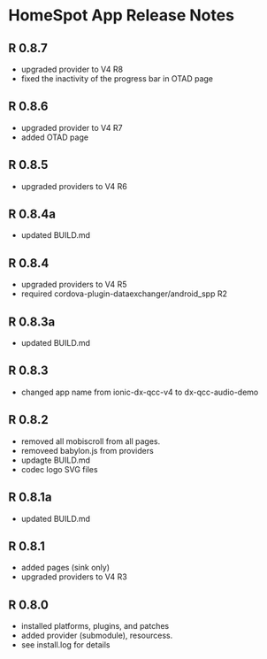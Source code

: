 # HomeSpot App Release Notes

## R 0.8.7
* upgraded provider to V4 R8
* fixed the inactivity of the progress bar in OTAD page

## R 0.8.6
* upgraded provider to V4 R7
* added OTAD page

## R 0.8.5
* upgraded providers to V4 R6

## R 0.8.4a
* updated BUILD.md

## R 0.8.4
* upgraded providers to V4 R5
* required cordova-plugin-dataexchanger/android_spp R2

## R 0.8.3a
* updated BUILD.md

## R 0.8.3
* changed app name from ionic-dx-qcc-v4 to dx-qcc-audio-demo

## R 0.8.2
* removed all mobiscroll from all pages.
* removeed babylon.js from providers
* updagte BUILD.md
* codec logo SVG files

## R 0.8.1a
* updated BUILD.md

## R 0.8.1
* added pages (sink only)
* upgraded providers to V4 R3

## R 0.8.0
* installed platforms, plugins, and patches
* added provider (submodule), resourcess.
* see install.log for details

